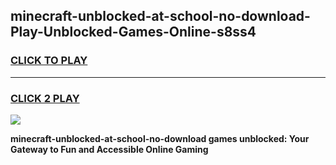 
## minecraft-unblocked-at-school-no-download-Play-Unblocked-Games-Online-s8ss4
<h3>
<a href="https://premium76.site?title=minecraft-unblocked-at-school-no-download&ref=25A">CLICK TO PLAY</a></h3>
<hr>

<h3>
<a href="https://premium76.site?title=minecraft-unblocked-at-school-no-download&ref=25A">CLICK 2 PLAY</a>
  
</h3>

<a href="https://premium76.site?title=minecraft-unblocked-at-school-no-download&ref=25A"><img src="https://clearcache.store/games.png"></a>


**minecraft-unblocked-at-school-no-download games unblocked: Your Gateway to Fun and Accessible Online Gaming**
